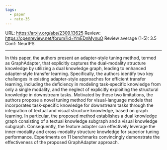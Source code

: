 ```yaml
---
tags:
  - paper
  - rate-35
---
```

URL: https://arxiv.org/abs/2309.13625
Review: https://openreview.net/forum?id=YmEDnMynuO
Review average (1-5): 3.5
Conf: NeurIPS 

---

In this paper, the authors present an adapter-style tuning method, termed as GraphAdapter, that explicitly captures the dual-modality structure knowledge by utilizing a dual knowledge graph, leading to enhanced adapter-style transfer learning. Specifically, the authors identify two key challenges in existing adapter-style approaches for efficient transfer learning, including the deficiency in modeling task-specific knowledge from only a single modality, and the neglect of explicitly exploiting the structural knowledge in downstream tasks. Motivated by these two limitations, the authors propose a novel tuning method for visual-language models that incorporates task-specific knowledge for downstream tasks through the integration of textual and visual structure knowledge, based on graph learning. In particular, the proposed method establishes a dual knowledge graph consisting of a textual knowledge subgraph and a visual knowledge subgraph. Consequently, the feature adapter can effectively leverage the inner-modality and cross-modality structure knowledge for superior tuning performance. Experiments on 11 benchmarks convincingly demonstrate the effectiveness of the proposed GraphAdapter approach.